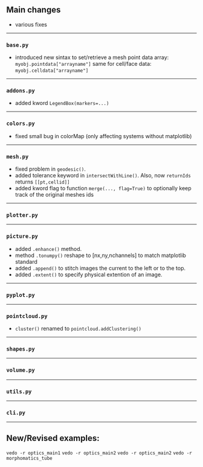 ## Main changes

- various fixes

---
### `base.py`

- introduced new sintax to set/retrieve a mesh point data array: `myobj.pointdata["arrayname"]`
same for cell/face data: `myobj.celldata["arrayname"]`

---
### `addons.py`

- added kword `LegendBox(markers=...)`

---
### `colors.py`

- fixed small bug in colorMap (only affecting systems without matplotlib)

---
### `mesh.py`

- fixed problem in `geodesic()`.
- added tolerance keyword in `intersectWithLine()`. Also, now `returnIds` returns `[[pt,cellid]]`
- added kword flag to function `merge(..., flag=True)` to optionally keep track of the original meshes ids

---
### `plotter.py`

---
### `picture.py`

- added `.enhance()` method.
- method `.tonumpy()` reshape to [nx,ny,nchannels] to match matplotlib standard
- added `.append()` to stitch images the current to the left or to the top.
- added `.extent()` to specify physical extention of an image.

---
### `pyplot.py`


---
### `pointcloud.py`

- `cluster()` renamed to `pointcloud.addClustering()`

---
### `shapes.py`

---
### `volume.py`

---
### `utils.py`


---
### `cli.py`

-------------------------

## New/Revised examples:

`vedo -r optics_main1`
`vedo -r optics_main2`
`vedo -r optics_main2`
`vedo -r morphomatics_tube`

